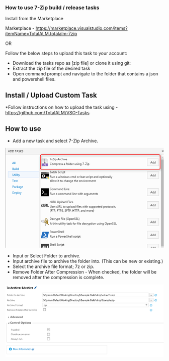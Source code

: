 ### How to use **7-Zip** build / release tasks

Install from the Marketplace 

Marketplace - https://marketplace.visualstudio.com/items?itemName=TotalALM.totalalm-7zip

OR

Follow the below steps to upload this task to your account:

* Download the tasks repo as [zip file] or clone it using git: 
* Extract the zip file of the desired task
* Open command prompt and navigate to the folder that contains a json and powershell files.

## Install / Upload Custom Task

*Follow instructions on how to upload the task using - https://github.com/TotalALM/VSO-Tasks

## How to use

* Add a new task and select 7-Zip Archive.

![tfs-cli](docs/SelectTask.png "Build Task")

* Input or Select Folder to archive.
* Input archive file to archive the folder into. (This can be new or existing.)
* Select the archive file format; 7z or zip.
* Remove Folder After Compression - When checked, the folder will be removed after the compression is complete.

![tfs-cli](docs/Values.png "Options")

